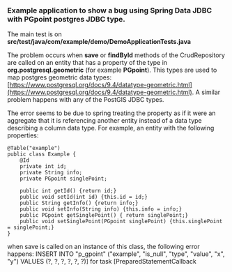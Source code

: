 ### Example application to show a bug using **Spring Data JDBC** with **PGpoint** postgres JDBC type. 

The main test is on **src/test/java/com/example/demo/DemoApplicationTests.java**

The problem occurs when **save** or **findById** methods of the CrudRepository are called on an entity that has a property of the type in **org.postgresql.geometric** (for example **PGpoint**). This types are used to map postgres geometric data types: [https://www.postgresql.org/docs/9.4/datatype-geometric.html](https://www.postgresql.org/docs/9.4/datatype-geometric.html).  A similar problem happens with  any of the PostGIS JDBC types.

The error seems to be due to spring treating the property as if it were an aggregate that it is referencing another entity instead of a data type describing a column data type. For example, an entity with the following properties:

    @Table("example")
    public class Example {
        @Id
        private int id;
        private String info;
        private PGpoint singlePoint;

        public int getId() {return id;}
        public void setId(int id) {this.id = id;}
        public String getInfo() {return info;}
        public void setInfo(String info) {this.info = info;}
        public PGpoint getSinglePoint() { return singlePoint;}
        public void setSinglePoint(PGpoint singlePoint) {this.singlePoint = singlePoint;}
    }

when save is called on an instance of this class, the following error happens:
INSERT INTO "p_gpoint" ("example", "is_null", "type", "value", "x", "y") VALUES (?, ?, ?, ?, ?, ?)] for task [PreparedStatementCallback